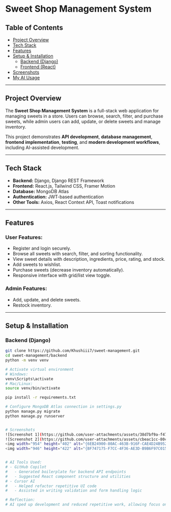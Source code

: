 # Sweet Shop Management System

## Table of Contents
- [Project Overview](#project-overview)  
- [Tech Stack](#tech-stack)  
- [Features](#features)  
- [Setup & Installation](#setup--installation)  
  - [Backend (Django)](#backend-django)  
  - [Frontend (React)](#frontend-react)  
- [Screenshots](#screenshots)  
- [My AI Usage](#my-ai-usage)  
---

## Project Overview
The **Sweet Shop Management System** is a full-stack web application for managing sweets in a store. Users can browse, search, filter, and purchase sweets, while admin users can add, update, or delete sweets and manage inventory.  

This project demonstrates **API development**, **database management**, **frontend implementation**, **testing**, and **modern development workflows**, including AI-assisted development.

---

## Tech Stack
- **Backend:** Django, Django REST Framework  
- **Frontend:** React.js, Tailwind CSS, Framer Motion  
- **Database:** MongoDB Atlas  
- **Authentication:** JWT-based authentication  
- **Other Tools:** Axios, React Context API, Toast notifications  

---

## Features

### User Features:
- Register and login securely.
- Browse all sweets with search, filter, and sorting functionality.
- View sweet details with description, ingredients, price, rating, and stock.
- Add sweets to wishlist.
- Purchase sweets (decrease inventory automatically).
- Responsive interface with grid/list view toggle.

### Admin Features:
- Add, update, and delete sweets.
- Restock inventory.

---

## Setup & Installation

### Backend (Django)
```bash
git clone https://github.com/Khushiii7/sweet-management.git
cd sweet-management/backend
python -m venv venv

# Activate virtual environment
# Windows:
venv\Scripts\activate
# Mac/Linux:
source venv/bin/activate

pip install -r requirements.txt

# Configure MongoDB Atlas connection in settings.py
python manage.py migrate
python manage.py runserver


# Screenshots
![Screenshot 1](https://github.com/user-attachments/assets/38d7bf9a-f47b-4443-9f66-d68559fd8b03)
![Screenshot 2](https://github.com/user-attachments/assets/cbeac1cc-80c5-41d0-95a6-dfb230971e2e)
<img width="954" height="402" alt="{6EB24900-80AC-463B-916F-CAE4D24B9527}" src="https://github.com/user-attachments/assets/0d770555-1a8b-4abb-9f4d-8e6cee96b07e" />
<img width="946" height="422" alt="{BF747175-F7CC-4F36-AE3D-B9B6F97C015A}" src="https://github.com/user-attachments/assets/c76a427e-1caa-4846-a9e4-3cc4a2d60db9" />


# AI Tools Used:
# - GitHub Copilot
#   - Generated boilerplate for backend API endpoints
#   - Suggested React component structure and utilities
# - Cursor AI
#   - Helped refactor repetitive UI code
#   - Assisted in writing validation and form handling logic

# Reflection:
# AI sped up development and reduced repetitive work, allowing focus on integration, testing, and UI/UX improvements.



